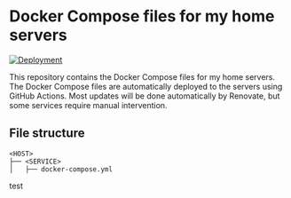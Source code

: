 # Docker Compose files for my home servers
[![Deployment](https://github.com/JordyEGNL/docker-deployment-playground/actions/workflows/deployment.yml/badge.svg)](https://github.com/JordyEGNL/docker-deployment-playground/actions/workflows/deployment.yml)

This repository contains the Docker Compose files for my home servers. The Docker Compose files are automatically deployed to the servers using GitHub Actions. Most updates will be done automatically by Renovate, but some services require manual intervention.

## File structure
```
<HOST>
├── <SERVICE>
│   ├── docker-compose.yml
```
test